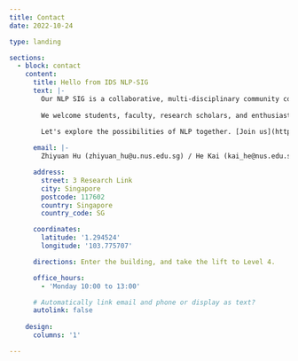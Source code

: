 ```yaml
---
title: Contact
date: 2022-10-24

type: landing

sections:
  - block: contact
    content:
      title: Hello from IDS NLP-SIG
      text: |-
        Our NLP SIG is a collaborative, multi-disciplinary community committed to exploring and advancing the field of NLP. We engage in myriad activities such as hosting vibrant discussions, organizing informative seminars, and driving innovative research projects.
        
        We welcome students, faculty, research scholars, and enthusiasts from various fields - computer science, data science, healthcare, and beyond. Whether you're a seasoned professional or an eager novice, the NLP SIG offers an incredibly supportive and stimulating environment for learning, innovation, and collaboration.

        Let's explore the possibilities of NLP together. [Join us](https://forms.gle/Bu3CohBX5urM4p5n6) today!
        
      email: |-
        Zhiyuan Hu (zhiyuan_hu@u.nus.edu.sg) / He Kai (kai_he@nus.edu.sg)

      address:
        street: 3 Research Link
        city: Singapore
        postcode: 117602
        country: Singapore
        country_code: SG

      coordinates:
        latitude: '1.294524'
        longitude: '103.775707'

      directions: Enter the building, and take the lift to Level 4.

      office_hours:
        - 'Monday 10:00 to 13:00'

      # Automatically link email and phone or display as text?
      autolink: false
    
    design:
      columns: '1'

---
```


